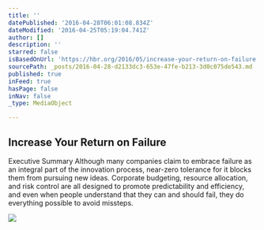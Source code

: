 ```yaml
---
title: ''
datePublished: '2016-04-28T06:01:08.834Z'
dateModified: '2016-04-25T05:19:04.741Z'
author: []
description: ''
starred: false
isBasedOnUrl: 'https://hbr.org/2016/05/increase-your-return-on-failure'
sourcePath: _posts/2016-04-28-d2133dc3-653e-47fe-b213-3d0c075de543.md
published: true
inFeed: true
hasPage: false
inNav: false
_type: MediaObject

---
```

<article style=""><h1>Increase Your Return on Failure</h1><p>Executive Summary Although many companies claim to embrace failure as an integral part of the innovation process, near-zero tolerance for it blocks them from pursuing new ideas. Corporate budgeting, resource allocation, and risk control are all designed to promote predictability and efficiency, and even when people understand that they can and should fail, they do everything possible to avoid missteps.</p><img src="https://hbr.org/resources/images/article_assets/2016/04/R1605G_BIRKINSHAW.jpg" /></article>